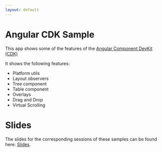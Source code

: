 ```yaml
---
layout: default
---
```


# Angular CDK Sample

This app shows some of the features of the [Angular Component DevKit (CDK)](https://material.angular.io/cdk/)

It shows the following features:
* Platform utils
* Layout observers
* Tree component
* Table component
* Overlays
* Drag and Drop
* Virtual Scrolling

# Slides

The slides for the corresponding sessions of these samples can be found here: [Slides](./slides_angular_cdk.pdf).
